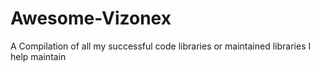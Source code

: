 # Awesome-Vizonex
A Compilation of all my successful code libraries or maintained libraries I help maintain
